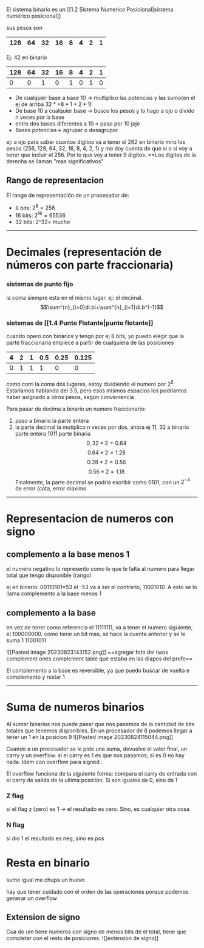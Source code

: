 El sistema binario es un [[1.2 Sistema Numerico Posicional|sistema numérico posicional]] 

sus pesos son

| 128 | 64  | 32  | 16  | 8   | 4   | 2    | 1   |
| --- | --- | --- | --- | --- | --- | --- | --- |


Ej: 42 en binario

| 128 | 64  | 32  | 16  | 8   | 4   | 2    | 1   |
| --- | --- | --- | --- | --- | --- | --- | --- |
| 0   | 0   | 1   | 0   | 1   | 0   |  1   | 0   |


- De cualquier base a base 10 -> multiplico las potencias y las sumo(en el ej de arriba $32*+8*1+2*1$)
- De base 10 a cualquier base -> busco los pesos y lo hago a ojo o divido n veces por la base
- entre dos bases diferentes a 10-> paso por 10 jeje
- Bases potencias-> agrupar o desagrupar

ej: a ojo para saber cuantos digitos va a tener el 262 en binario miro los pesos (256, 128, 64, 32, 16,  8, 4, 2, 1) y me doy cuenta de que si o si voy a tener que incluir el 256. Por lo que voy a tener 9 digitos. 
==Los digitos de la derecha se llaman "mas significativos"

## Rango de representacion
El rango de representación de un procesador de:
- 8 bits: $2^8=256$
- 16 bits: $2^{16}=65536$
- 32 bits: 2^32= mucho
----
# Decimales (representación de números con parte fraccionaria)
### sistemas de punto fijo
la coma siempre esta en el mismo lugar. ej: el decimal. 
$$\sum^{n}_{i=0}di.bi+\sum^{n}_{i=1}di.b^{-1}$$
### sistemas de [[1.4 Punto Flotante|punto flotante]]
cuando opero con binarios y tengo por ej 8 bits, yo puedo elegir que la parte fraccionaria empiece a partir de cualquiera de las posiciones

| 4   | 2   | 1   | 0.5 | 0.25 | 0.125 |
| --- | --- | --- | --- | ---- | ----- |
| 0   | 1   | 1   | 1   | 0    | 0     |
como corri la coma dos lugares, estoy dividiendo el numero por $2^5$
Estaríamos hablando del 3.5, pero esos mismos espacios los podríamos haber asignado a otros pesos, según conveniencia

Para pasar de decima a binario un numero fraccionario:
1) paso a binario la parte entera
2) la parte decimal la mutiplico n veces por dos, ahora ej
11, 32 a binario
parte entera 1011
parte binaria
$$0,32*2=0.64$$ $$0.64*2=1.28$$
$$0.28*2=0.56$$
$$0.56*2=1.18$$
Finalmente, la parte decimal se podria escribir como 0101, con un $2^{-4}$ de error (cota, error maximo

---
# Representacion de numeros con signo

## complemento a la base menos 1
el numero negativo lo represento como lo que le falta al numero para llegar total que tengo disponible (rango)

ej en binario:
00110101=53
el -53 va a ser el contrario, 11001010. A esto se lo llama complemento a la base menos 1

## complemento a la base 
en vez de tener como referencia el 11111111, va a tener el numero siguiente, el 100000000.
como tiene un bit mas, se hace la cuenta anterior y se le suma 1
11001011

![[Pasted image 20230823143152.png]]
==agregar foto del twos complement ones complement table que estaba en las diapos del profe==

El complemento a la base es reversible, ya que puedo buscar de vuelta e complemento y restar 1

---
# Suma de numeros binarios
Al sumar binarios nos puede pasar que nos pasemos de la cantidad de bits totales que tenemos disponibles. En un procesador de 8 podemos llegar a tener un 1 en la posicion 9
![[Pasted image 20230824115044.png]]

Cuando a un procesador se le pide una suma, devuelve el valor final, un carry y un overflow. si el carry es 1 es que nos pasamos, si es 0 no hay nada. Idem con overflow para signed .

El overflow funciona de la siguiente forma: compara el carry de entrada con el carry de salida de la ultima posición. Si son iguales da 0, sino da 1

### Z flag
si el flag z (zero) es 1 -> el resultado es cero. Sino, es cualquier otra cosa

### N flag
si dio 1 el resultado es neg, sino es pos

# Resta en binario
sumo igual me chupa un huevo

hay que tener cuidado con el orden de las operaciones porque podemos generar un overflow

## Extension de signo
Cua do um tiene numeros con signo de menos bits de el total, tiene  que completar con el resto de posiciones.
![[extension de signo]]
